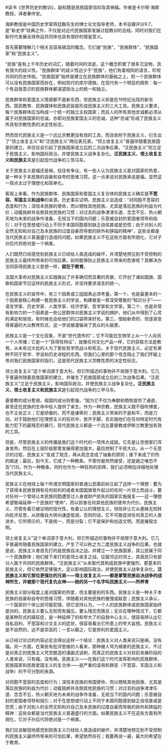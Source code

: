 #读书《世界历史的教训》，副标题是民族国家信仰及其祸福。作者是卡尔顿·海斯教授，译者秦传安。

海斯教授是中国历史学家蒋廷黻先生的博士论文指导老师，本书豆瓣评分9.7，是“新史学”经典之作，不仅是对近代民族国家发展过程教训的总结，同时对我们在新时代发展全球命运共同体也具有很好的借鉴意义。

首先需要理解几个相关且容易搞混的概念，它们是“民族”，“民族群体”，“民族国家”和“民族主义”。

“民族”是有上千年历史的词汇，随着时间的流逝，这个概念积累了很多沉淀物，具有很大的歧义性。“民族群体”的歧义性远少于“民族”，他们有着相同的语言，珍视共同的历史传统。“民族国家”始终是建立在民族群体的基础之上，但一个民族群体可以没有民族国家而存在，例如现代的库尔德族。在现代有一个明显的趋势：每一个有自我意识的民族群体都渴望政治上的统一和独立。

民族群体和爱国主义情感都不是新东西，但民族主义却是在19世纪出现的新东西。国民教育、民族媒体和民族武装是形成民族主义的三大工具。民族主义要求，每个民族群体应当构成一个统一的独立主权国家；而且人的所有其他忠诚都必须从属于对民族国家的忠诚，亦即对民族爱国主义的忠诚，这种“忠诚”形成了民族主义所具有宗教性质的决定性标志。

然而现代民族主义是一个远比宗教更加有效的工具，而且依附于民族主义，衍生出了“领土收复主义”和“泛民族主义”两位表兄弟。“领土收复主义”普遍伴随着民族国家的建立，并往往会引起了民族国家成立后的二次战争后果。“泛民族主义”则立足于民族主义，影响国际政治，并使民族主义战争复杂化。**泛民族主义、领土收复主义和民族主义**是引起现代战争的三驾马车。

关于民族主义是福还是祸，往往有争议。有一些人认为民族主义是对国家的热爱，是一种关于本民族的自豪和自夸的思维习惯，这一点来说对民族来说是福。显然这一观点太过于理想化和简单化。

客观上来看，作为民族群体、民族国家和爱国主义复合体的民族主义确实是**不宽容、军国主义和战争**的来源。历史事实证明，民族主义会造成：“对同胞不宽容的态度和行为；深信本民族的使命，而以牺牲其他民族、尤其是落后民族的利益为代价；动辄挑衅并击倒其他民族的习惯；对过去的战争津津乐道、念念不忘，热火朝天地为未来的战争作准备，无视当下的国内问题；乐意被自封的爱国者领导和指引；对于在思想或行动上不同于本国同胞感到缺乏自信甚或是恐慌；由于对别人的全然无知和对自己及本民族的过度自豪而导致的排外和狭隘的精神”，这些全都是当代民族主义普遍盛行造成的问题。如果民族主义不在这些方面有所弱化，它对子孙后代将绝对是一个祸害。

人们既然已经感觉到民族主义已经给人类造成的破坏，并清楚地预见到不受控制的民族主义最终所带来的可怕后果，如何能够防止民族主义带来的危害呢？其解决办法同获得民族主义思想一样，**就在于教育**。







法国大革命对民族主义实践做出了许多确切而显著的贡献，它开创了诸如国旗、国歌和国家节日这样的民族主义形式，并坚持要求语言的统一。

在民族主义的宣传中，有三个因素或三组因素必须考量。第一个、也是最基本的一个因素是精心构建一套民族主义的学说，构建者是一帮深受尊敬的“知识分子”——语言学家、历史学家、人类学家、经济学家、哲学家和文学家。第二个、也是非常有影响力的一个因素是一些公民群体对民族主义学说的拥护，他们从中得到了心灵的满足和愉悦，有时候也会给他们的口袋带来好处。第三，借助新奇的、但逐渐变得普遍的大众教育形式，这一学说被灌输进了民众的头脑里。

民族主义是一个文化现象，不是“世代遗传的”；它不可能在生物学上从一个人向另一个人传播；它是一个“获得性特征”，就像任何文化产品一样，它的获取方法是教育。从未有过大批的人为了那些哲学而战斗和死去。关于现代民族主义，必定有某种不同于哲学、学说和历史进程的东西。但我们心里的那个信念阻止了我们怀疑上帝对我们民族国家的指引。这是现代民族主义宗教性质的决定性标志。

领土收复主义”这个单词源于意大利，但它所描述的事物并不局限于意大利。它几乎普遍伴随着民族国家的建立，并催生了民族国家成立后的二次战争后果。“泛民族主义”立足于民族主义，影响国际政治，并使民族主义战争复杂化。**泛民族主义、领土收复主义和民族主义**是引起现代战争的三甲马车。

基督教的成分愈弱，祖国的成分则愈强，“因为它不仅为奉献和牺牲提供了通道，甚至还在民族的生命中给人提供了来生。作为一种宗教，民族主义既不鼓吹博爱，也不主张正义；它是骄傲的，而不是谦卑的；民族主义带来的不是和平，而是刀剑。对于鼓励他们在理想主义的狂欢中，放开手脚，去实施他们在任何特定时代有能力犯下的最残忍的暴行，现代民族主义都是一个远比基督教或伊斯兰教更加有效的工具。

但是，尽管民族主义的传播是我们这个时代的一项伟大成就。它先是让空想家们浑身发热，然后在上层阶级那里发展得更加强大，最后控制了平民大众。从一个无意识的过程，民族主义“变成了观念，再从观念变成了抽象的原则；接下来成了炽热的痴迷；最后，到今天，它成了一种教条，不管你是欣然接受，还是避之唯恐不及”[13]。作为一种教条，同时也作为一种狂热的崇拜，我们必须稍加详细地处理当代民族主义。

民族主义在地球上每个所谓文明国家的普通公民面前树立起了这样一个理想：要为了获得本民族曾拥有任何权利的或者本国国旗曾升起过的任何一片领土而战斗，要对任何一个曾经让本民族同胞遭受过人身或财产损失的国家实施报复——这一理想希望极端延伸一个民族的“使命”，而以损害任何其他民族的使命为代价。民族主义，尽管有着已被证明的现代性，有着公认的理想主义，但除非让它从愚昧无知转向批评反思，从骄傲自大转向谦虚低调，否则的话，它不可能促进任何真正的人类进步。它所预示的，不是统一，而是分裂；它不是保护和创造文明，而是摧毁文明。

领土收复主义”这个单词源于意大利，但它所描述的事物并不局限于意大利。它几乎普遍伴随着民族国家的建立，产生了可以称之为二度民族主义战争的后果。也就是说，民族主义者首先打的是民族自决之战，并建立一个民族国家，其公民属于同一个民族群体；他们接下来打的是领土收复之战，征服邻近的领土，其居民只有部分人属于共同的民族群体。“泛民族主义”从未取代其构成民族中更强烈、更基本的民族主义，但它依然足够强大，足以影响国际政治，并使民族主义战争复杂化。**泛民族主义和它那位更强壮的兄弟——领土收复主义——都是掌管民族自决战争的战神所生，并被那个现代复仇女神——她的另一个名字叫民族主义——所养育**

民族主义部分程度上是对国家的热爱，但主要是别的东西。民族主义是一种关于本民族的自豪和自夸的思维习惯，伴随着对其他民族的傲慢或敌意；民族主义承认，一个国家的个体公民可能犯错，但它坚持认为，一个人的民族群体或民族国家始终是对的。民族主义要么无知而有偏见，要么残忍而猜忌；无论在哪种情况下，它都是某种形式的躁狂症，是一种延伸了的和夸大了的自我中心主义，很容易辨认出它自私自利、不宽容和沙文主义的症状，很容易看出它所患上的夸大妄想。民族主义是不自然的，远不是崇高的；一言以蔽之，它是势利的爱国主义。

从已经讨论过的内容必定会得出这样一个结论：民族主义对人类来说只是祸，没有福。另一方面，在某些有批评思维的人看来，那种被人骂为祸害的民族主义，不过是对真正的民族主义凭空臆造的漫画式讽刺，而真正的民族主义对目前发展阶段的人类来说，只有福，没有祸。民族主义——在我们这个时代发挥影响的民族群体、民族国家和民族爱国主义的复合体——是严重的滥用和罪恶（不宽容、军国主义和战争）的不可分割的来源。

对同胞不宽容的态度和行为；深信本民族的帝国使命，而以牺牲其他民族、尤其是落后民族的利益为代价；动辄挑衅并击倒其他民族的习惯；对过去的战争津津乐道、念念不忘，热火朝天地为未来的战争作准备，无视当下的国内问题；乐意被自封的爱国者领导和指引；对于在思想或行动上不同于本国同胞感到缺乏自信甚或是恐慌；由于对别人的全然无知和对自己及本民族的过度自豪而导致的排外和狭隘的精神：这些全都是当代民族主义普遍盛行的方面。如果民族主义不在这些方面有所弱化，它对子孙后代将绝对是一个祸害。

我们应该敏锐地感觉到民族主义已经给人类造成的破坏，并清楚地预见到不受控制的民族主义最终所带来的可怕后果，希望依然存在；我要再说一遍，最大的希望在于教育。